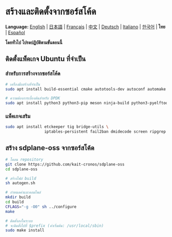 # สร้างและติดตั้งจากซอร์สโค้ด

**Language:** [English](../en/build-install-source.md) | [日本語](../ja/build-install-source.md) | [Français](../fr/build-install-source.md) | [中文](../zh/build-install-source.md) | [Deutsch](../de/build-install-source.md) | [Italiano](../it/build-install-source.md) | [한국어](../ko/build-install-source.md) | **ไทย** | [Español](../es/build-install-source.md)

**โดยทั่วไป โปรดปฏิบัติตามขั้นตอนนี้**

## ติดตั้งแพ็คเกจ Ubuntu ที่จำเป็น

### สำหรับการสร้างจากซอร์สโค้ด
```bash
# เครื่องมือสร้างที่จำเป็น
sudo apt install build-essential cmake autotools-dev autoconf automake libtool pkg-config

# ความต้องการเบื้องต้นสำหรับ DPDK
sudo apt install python3 python3-pip meson ninja-build python3-pyelftools libnuma-dev pkgconf
```

### แพ็คเกจเสริม
```bash
sudo apt install etckeeper tig bridge-utils \
                 iptables-persistent fail2ban dmidecode screen ripgrep
```

## สร้าง sdplane-oss จากซอร์สโค้ด

```bash
# โคลน repository
git clone https://github.com/kait-cronos/sdplane-oss
cd sdplane-oss

# สร้างไฟล์ build
sh autogen.sh

# กำหนดค่าและคอมไพล์
mkdir build
cd build
CFLAGS="-g -O0" sh ../configure
make

# ติดตั้งลงในระบบ
# จะติดตั้งไปที่ $prefix (ค่าเริ่มต้น: /usr/local/sbin)
sudo make install
```